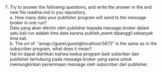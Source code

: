 7. Try to answer the following questions, and write the answer in the and new file readme.md in
   you repository.  
   a. How many data your publlsher program will send to the message broker in one
   run?</br>
   Data yang akan dikirim oleh publisher kepada message broker dalam satu kali run adalah lima data karena publish_event dipanggil sebanyak lima kali. </br>
   b. The url of: “amqp://guest:guest@localhost:5672” is the same as in the subscriber program, what does it mean? </br>
   Hal ini dapat diartikan bahwa kedua program baik subsriber dan publisher terhubung pada message broker yang sama untuk memungkinkan penerimaan message oleh subscriber dari publisher.</br>